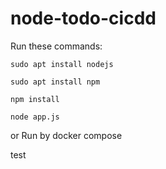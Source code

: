 # node-todo-cicdd

Run these commands:


`sudo apt install nodejs`


`sudo apt install npm`


`npm install`

`node app.js`

or Run by docker compose

test

